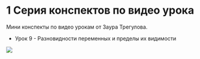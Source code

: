 # 1 Серия конспектов по видео урока

Мини конспекты по видео урокам от Заура Трегулова.

+ Урок 9 - Разновидности переменных и пределы их видимости

![](https://cdn.discordapp.com/attachments/847472873212084227/862324915788840970/unknown.png)
